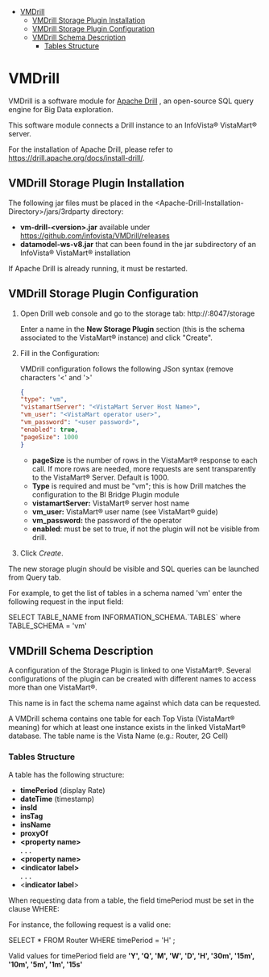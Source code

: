 - [VMDrill](#vmdrill)
  - [VMDrill Storage Plugin
    Installation](#vmdrill-storage-plugin-installation)
  - [VMDrill Storage Plugin
    Configuration](#vmdrill-storage-plugin-configuration)
  - [VMDrill Schema Description](#vmdrill-schema-description)
    - [Tables Structure](#tables-structure)

# VMDrill

VMDrill is a software module for [Apache
Drill](https://drill.apache.org/) , an open-source SQL query engine for
Big Data exploration.

This software module connects a Drill instance to an InfoVista&reg;
VistaMart&reg; server.

For the installation of Apache Drill, please refer to https://drill.apache.org/docs/install-drill/.

## VMDrill Storage Plugin Installation

The following jar files must be placed in the \<Apache-Drill-Installation-Directory\>/jars/3rdparty directory:
* **vm-drill-\<version\>.jar** available under https://github.com/infovista/VMDrill/releases
* **datamodel-ws-v8.jar** that can been found in the jar subdirectory of an
InfoVista&reg; VistaMart&reg; installation

If Apache Drill is already running, it must be restarted.

## VMDrill Storage Plugin Configuration

1. Open Drill web console and go to the storage tab: http://<IP address>:8047/storage

   Enter a name in the **New Storage
Plugin** section (this is the schema associated to the VistaMart&reg;
instance) and click \"Create\".

2. Fill in the Configuration:

   VMDrill configuration follows the following JSon syntax (remove characters 
\'\<\' and \'\>\'

   ```json
   {
   "type": "vm",
   "vistamartServer": "<VistaMart Server Host Name>",
   "vm_user": "<VistaMart operator user>",
   "vm_password": "<user password>",
   "enabled": true,
   "pageSize": 1000
   }
   ```

   - **pageSize** is the number of rows in the VistaMart&reg; response to
    each call. If more rows are needed, more requests are sent
    transparently to the VistaMart&reg; Server. Default is 1000.
   - **Type** is required and must be \"vm\"; this is how Drill matches
    the configuration to the BI Bridge Plugin module
   - **vistamartServer:** VistaMart&reg; server host name
   - **vm\_user:** VistaMart&reg; user name (see VistaMart&reg; guide)
   - **vm\_password:** the password of the operator
   - **enabled**: must be set to true, if not the plugin will not be
    visible from drill.
  
3. Click *Create*.

The new storage plugin should be visible and SQL queries can be launched
from Query tab.

For example, to get the list of tables in a schema named \'vm\' enter
the following request in the input field:

SELECT TABLE\_NAME from INFORMATION\_SCHEMA.\`TABLES\` where
TABLE\_SCHEMA = \'vm\'

## VMDrill Schema Description

A configuration of the Storage Plugin is linked to one VistaMart&reg;.
Several configurations of the plugin can be created with different names
to access more than one VistaMart&reg;.

This name is in fact the schema name against which data can be requested.

A VMDrill schema contains one table for each Top Vista (VistaMart&reg;
meaning) for which at least one instance exists in the linked VistaMart&reg;
database. The table name is the Vista Name (e.g.: Router, 2G Cell)

### Tables Structure

A table has the following structure:

- **timePeriod** (display Rate)
- **dateTime** (timestamp)
- **insId**
- **insTag**
- **insName**
- **proxyOf**
- **\<property name\>**  
**.** **.** **.**
- **\<property name\>**
- **\<indicator label\>**  
**.** **.** **.**
- \<**indicator label**\>

When requesting data from a table, the field timePeriod must be set in
the clause WHERE:

For instance, the following request is a valid one:

SELECT \* FROM Router WHERE timePeriod = \'H\' ;

Valid values for timePeriod field are **\'Y\', \'Q\', \'M\', \'W\',
\'D\', \'H\', \'30m\', \'15m\', \'10m\', \'5m\', \'1m\', \'15s\'**
